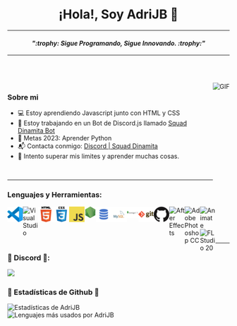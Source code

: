 
<h1 align="center"><b>¡Hola!, Soy AdriJB 🤩</b></h1>
</p>

***

<p>
  <h4 align="center"><b><i>":trophy:	Sigue Programando, Sigue Innovando. :trophy:"</i></b></h4>
</p>

***


<p align="center">
<br>
</p>

<br>

<img align="right" height="270px" alt="GIF" src="https://flyclipart.com/thumb2/scratch-569428.png" />

### Sobre mi
- 💻 Estoy aprendiendo Javascript junto con HTML y CSS
- 🔭 Estoy trabajando en un Bot de Discord.js llamado [Squad Dinamita Bot](https://discord.gg/EQsCj4ZDSU)
- 🥅 Metas 2023: Aprender Python
- 📬 Contacta conmigo: [Discord | Squad Dinamita](https://discord.gg/EQsCj4ZDSU)
- 🧗 Intento superar mis limites y aprender muchas cosas.


<br>

***

### Lenguajes y Herramientas: 

<img align="left" alt="Visual Studio Code" width="35px" src="https://raw.githubusercontent.com/github/explore/80688e429a7d4ef2fca1e82350fe8e3517d3494d/topics/visual-studio-code/visual-studio-code.png" />
<img align="left" alt="Visual Studio" width="35px" src="https://user-images.githubusercontent.com/96456370/196570912-cda6979a-98d9-4389-b15a-29ef508e2dff.png" />
<img align="left" alt="HTML5" width="35px" src="https://raw.githubusercontent.com/github/explore/80688e429a7d4ef2fca1e82350fe8e3517d3494d/topics/html/html.png" />
<img align="left" alt="CSS3" width="35px" src="https://raw.githubusercontent.com/github/explore/80688e429a7d4ef2fca1e82350fe8e3517d3494d/topics/css/css.png" />
<img align="left" alt="JavaScript" width="35px" src="https://raw.githubusercontent.com/github/explore/80688e429a7d4ef2fca1e82350fe8e3517d3494d/topics/javascript/javascript.png" />
<img align="left" alt="Node.js" width="26px" src="https://raw.githubusercontent.com/github/explore/80688e429a7d4ef2fca1e82350fe8e3517d3494d/topics/nodejs/nodejs.png" />
<img align="left" alt="SQL" width="35px" src="https://raw.githubusercontent.com/github/explore/80688e429a7d4ef2fca1e82350fe8e3517d3494d/topics/sql/sql.png" />
<img align="left" alt="MySQL" width="35px" src="https://raw.githubusercontent.com/github/explore/80688e429a7d4ef2fca1e82350fe8e3517d3494d/topics/mysql/mysql.png" />
<img align="left" alt="MongoDB" width="26px" src="https://raw.githubusercontent.com/github/explore/80688e429a7d4ef2fca1e82350fe8e3517d3494d/topics/mongodb/mongodb.png" />
<img align="left" alt="Git" width="35px" src="https://raw.githubusercontent.com/github/explore/80688e429a7d4ef2fca1e82350fe8e3517d3494d/topics/git/git.png" />
<img align="left" alt="GitHub" width="35px" src="https://raw.githubusercontent.com/github/explore/78df643247d429f6cc873026c0622819ad797942/topics/github/github.png" />
<img align="left" alt="After Effects" width="35px" src="https://user-images.githubusercontent.com/53043542/151185719-b4c4adf8-a6d9-445c-b1b6-a8a5ce1e3322.png" />
<img align="left" alt="Adobe Photoshop CC" width="35px" src="https://user-images.githubusercontent.com/53043542/151185770-748957dd-19af-495e-9185-a966698db64d.png" />
<img align="left" alt="Animate" width="35px" src="https://vignette.wikia.nocookie.net/adobe/images/e/e7/Adobe_Animate_CC_icon_2020.png/revision/latest?cb=20201017140723" />
<img align="left" alt="FL Studio 20" width="35px" src="https://static.wikia.nocookie.net/softwareprogramas-y-aplicaciones/images/0/0b/Flstudio.png/revision/latest?cb=20160301021919&path-prefix=es" />


<br>
<br>
<br>
<br>

***
### 👾 Discord 👾:
![](https://discord.c99.nl/widget/theme-4/453327667433832449.png)

### 🚀 Estadísticas de Github 🚀

<img align="left" src="https://github-readme-stats.vercel.app/api?username=AdriJB&&show_icons=true&include_all_commits=true&title_color=fff&icon_color=79ff97&text_color=efefef&bg_color=24292e" alt="Estadísticas de AdriJB" width="60%">
  
<img src="https://github-readme-stats.vercel.app/api/top-langs/?username=AdriJB&show_icons=true&hide_border=true&theme=radical" width="37%" alt="Lenguajes más usados por AdriJB">

